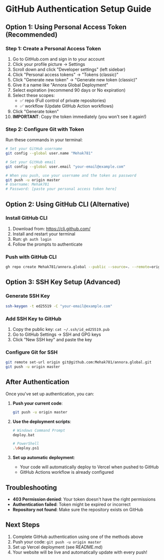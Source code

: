 # GitHub Authentication Setup Guide

## Option 1: Using Personal Access Token (Recommended)

### Step 1: Create a Personal Access Token
1. Go to GitHub.com and sign in to your account
2. Click your profile picture → Settings
3. Scroll down and click "Developer settings" (left sidebar)
4. Click "Personal access tokens" → "Tokens (classic)"
5. Click "Generate new token" → "Generate new token (classic)"
6. Give it a name like "Annora Global Deployment"
7. Select expiration (recommend 90 days or No expiration)
8. Select these scopes:
   - ✅ repo (Full control of private repositories)
   - ✅ workflow (Update GitHub Action workflows)
9. Click "Generate token"
10. **IMPORTANT**: Copy the token immediately (you won't see it again!)

### Step 2: Configure Git with Token
Run these commands in your terminal:

```bash
# Set your GitHub username
git config --global user.name "Mehak781"

# Set your GitHub email
git config --global user.email "your-email@example.com"

# When you push, use your username and the token as password
git push -u origin master
# Username: Mehak781
# Password: [paste your personal access token here]
```

## Option 2: Using GitHub CLI (Alternative)

### Install GitHub CLI
1. Download from: https://cli.github.com/
2. Install and restart your terminal
3. Run: `gh auth login`
4. Follow the prompts to authenticate

### Push with GitHub CLI
```bash
gh repo create Mehak781/annora.global --public --source=. --remote=origin --push
```

## Option 3: SSH Key Setup (Advanced)

### Generate SSH Key
```bash
ssh-keygen -t ed25519 -C "your-email@example.com"
```

### Add SSH Key to GitHub
1. Copy the public key: `cat ~/.ssh/id_ed25519.pub`
2. Go to GitHub Settings → SSH and GPG keys
3. Click "New SSH key" and paste the key

### Configure Git for SSH
```bash
git remote set-url origin git@github.com:Mehak781/annora.global.git
git push -u origin master
```

## After Authentication

Once you've set up authentication, you can:

1. **Push your current code**:
   ```bash
   git push -u origin master
   ```

2. **Use the deployment scripts**:
   ```bash
   # Windows Command Prompt
   deploy.bat
   
   # PowerShell
   .\deploy.ps1
   ```

3. **Set up automatic deployment**:
   - Your code will automatically deploy to Vercel when pushed to GitHub
   - GitHub Actions workflow is already configured

## Troubleshooting

- **403 Permission denied**: Your token doesn't have the right permissions
- **Authentication failed**: Token might be expired or incorrect
- **Repository not found**: Make sure the repository exists on GitHub

## Next Steps

1. Complete GitHub authentication using one of the methods above
2. Push your code: `git push -u origin master`
3. Set up Vercel deployment (see README.md)
4. Your website will be live and automatically update with every push!